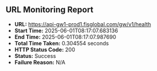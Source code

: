 ## URL Monitoring Report

- **URL:** https://api-gw1-prod1.fisglobal.com/gw/v1/health
- **Start Time:** 2025-06-01T08:17:07.683136
- **End Time:** 2025-06-01T08:17:07.987690
- **Total Time Taken:** 0.304554 seconds
- **HTTP Status Code:** 200
- **Status:** Success
- **Failure Reason:** N/A
